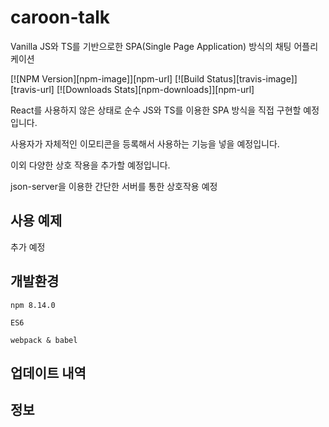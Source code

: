 # caroon-talk

Vanilla JS와 TS를 기반으로한 SPA(Single Page Application) 방식의 채팅 어플리케이션

[![NPM Version][npm-image]][npm-url]
[![Build Status][travis-image]][travis-url]
[![Downloads Stats][npm-downloads]][npm-url]

React를 사용하지 않은 상태로 순수 JS와 TS를 이용한 SPA 방식을 직접 구현할 예정입니다.

사용자가 자체적인 이모티콘을 등록해서 사용하는 기능을 넣을 예정입니다.

이외 다양한 상호 작용을 추가할 예정입니다.

json-server을 이용한 간단한 서버를 통한 상호작용 예정

## 사용 예제

추가 예정

## 개발환경

`npm 8.14.0`

`ES6`

`webpack & babel`

## 업데이트 내역

## 정보
